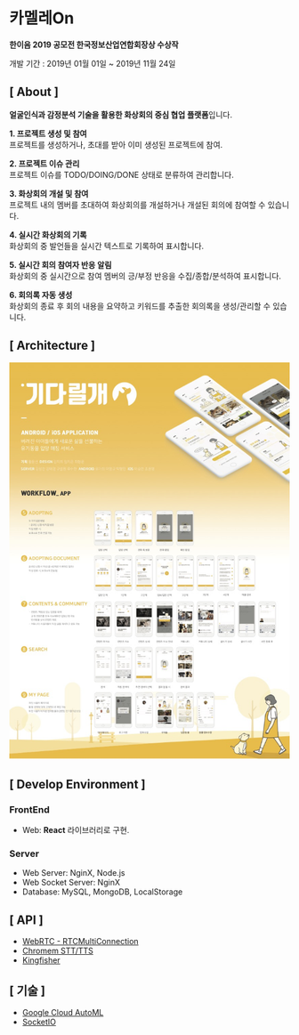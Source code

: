 # 카멜레On

**한이음 2019 공모전 한국정보산업연합회장상 수상작**

개발 기간 : 2019년 01월 01일  ~ 2019년 11월 24일


## [ About ]

**얼굴인식과 감정분석 기술을 활용한 화상회의 중심 협업 플랫폼**입니다.

**1. 프로젝트 생성 및 참여** <br>
프로젝트를 생성하거나, 초대를 받아 이미 생성된 프로젝트에 참여.

**2. 프로젝트 이슈 관리** <br>
프로젝트 이슈를 TODO/DOING/DONE 상태로 분류하여 관리합니다.

**3. 화상회의 개설 및 참여** <br>
프로젝트 내의 멤버를 초대하여 화상회의를 개설하거나 개설된 회의에 참여할 수 있습니다.

**4. 실시간 화상회의 기록** <br>
화상회의 중 발언들을 실시간 텍스트로 기록하여 표시합니다.

**5. 실시간 회의 참여자 반응 알림** <br>
화상회의 중 실시간으로 참여 멤버의 긍/부정 반응을 수집/종합/분석하여 표시합니다.

**6. 회의록 자동 생성** <br>
화상회의 종료 후 회의 내용을 요약하고 키워드를 추출한 회의록을 생성/관리할 수 있습니다.

## [ Architecture ]             

![architecture](https://github.com/Choyoonyoung98/APPJAM2019_Refactoring/blob/master/WorkFlow.jpg)

## [ Develop Environment ]
### FrontEnd
- Web: **React** 라이브러리로 구현.

### Server
- Web Server: NginX, Node.js
- Web Socket Server: NginX
- Database: MySQL, MongoDB, LocalStorage

## [ API ]
- [WebRTC - RTCMultiConnection](https://github.com/muaz-khan/RTCMultiConnection)
- [Chromem STT/TTS](https://github.com/dodortus/webrtc-lab/tree/master/frontend/views/examples/speech-recognition)
- [Kingfisher](https://github.com/onevcat/Kingfisher)

## [ 기술 ]
- [Google Cloud AutoML](https://cloud.google.com/automl?hl=ko)
- [SocketIO](https://socket.io/)

